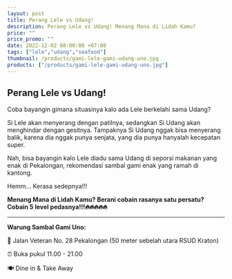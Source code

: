 ```yaml
---
layout: post
title: Perang Lele vs Udang!
description: Perang Lele vs Udang! Menang Mana di Lidah Kamu?
price: ""
price_promo: ""
date: 2022-12-02 08:00:00 +07:00
tags: ["lele","udang","seafood"]
thumbnail: /products/gami-lele-gami-udang-uno.jpg
products: ["/products/gami-lele-gami-udang-uno.jpg"]
---
```


## Perang Lele vs Udang! ##

Coba bayangin gimana situasinya kalo ada Lele berkelahi sama Udang?

Si Lele akan menyerang dengan patilnya, sedangkan Si Udang akan menghindar dengan gesitnya. Tampaknya Si Udang nggak bisa menyerang balik, karena dia nggak punya senjata, yang dia punya hanyalah kecepatan super.

Nah, bisa bayangin kalo Lele diadu sama Udang di seporsi makanan yang enak di Pekalongan, rekomendasi sambal gami enak yang ramah di kantong.

Hemm... Kerasa sedepnya!!!

**Menang Mana di Lidah Kamu? Berani cobain rasanya satu persatu? Cobain 5 level pedasnya!!!🔥🔥🔥🔥🔥**

***

**Warung Sambal Gami Uno:**

📍 Jalan Veteran No. 28 Pekalongan (50 meter sebelah utara RSUD Kraton)

⏰ Buka pukul 11.00 - 21.00

🍽 Dine in & Take Away
